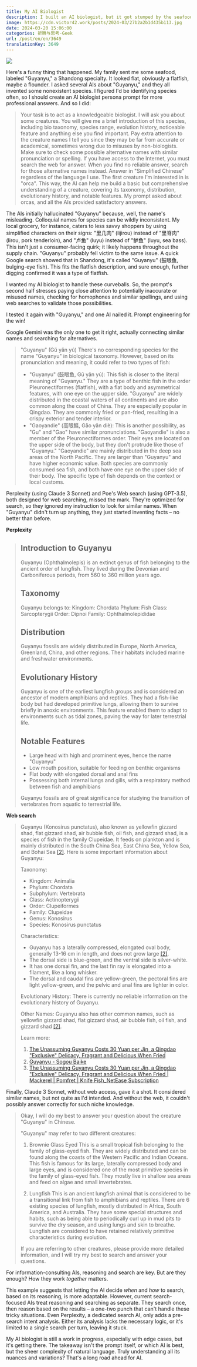 ```yaml
---
title: My AI Biologist
description: I built an AI biologist, but it got stumped by the seafood market.
image: https://cdn.victor42.work/posts/2024-03/27b2a2b1d435b113.jpg
date: 2024-03-20 15:06:00
categories: 折腾与思考-Geek
url: /post/en/en/3649
translationKey: 3649
---
```


![](https://cdn.victor42.work/posts/2024-03/27b2a2b1d435b113.jpg)

Here's a funny thing that happened. My family sent me some seafood, labeled "Guyanyu," a Shandong specialty. It looked flat, obviously a flatfish, maybe a flounder. I asked several AIs about "Guyanyu," and they all invented some nonexistent species. I figured I'd be identifying species often, so I should create an AI biologist persona prompt for more professional answers. And so I did:

> Your task is to act as a knowledgeable biologist. I will ask you about some creatures. You will give me a brief introduction of this species, including bio taxonomy, species range, evolution history, noticeable feature and anything else you find important. Pay extra attention to the creature names I tell you since they may be far from accurate or academical, sometimes wrong due to misuses by non-biologists. Make sure to check some possible alternative names with similar pronunciation or spelling. If you have access to the Internet, you must search the web for answer. When you find no reliable answer, search for those alternative names instead. Answer in "Simplified Chinese" regardless of the language I use.
> The first creature I’m interested in is "orca".
This way, the AI can help me build a basic but comprehensive understanding of a creature, covering its taxonomy, distribution, evolutionary history, and notable features. My prompt asked about orcas, and all the AIs provided satisfactory answers.

The AIs initially hallucinated "Guyanyu" because, well, the name's misleading.  Colloquial names for species can be wildly inconsistent. My local grocery, for instance, caters to less savvy shoppers by using simplified characters on their signs: "里几肉" (lijirou) instead of "里脊肉" (lirou, pork tenderloin), and "卢鱼" (luyu) instead of "鲈鱼" (luyu, sea bass).  This isn't just a consumer-facing quirk; it likely happens throughout the supply chain. "Guyanyu" probably fell victim to the same issue. A quick Google search showed that in Shandong, it's called "Guyanyu" (鼓眼鱼, bulging-eye fish). This fits the flatfish description, and sure enough, further digging confirmed it was a type of flatfish.

I wanted my AI biologist to handle these curveballs. So, the prompt's second half stresses paying close attention to potentially inaccurate or misused names, checking for homophones and similar spellings, and using web searches to validate those possibilities.

I tested it again with "Guyanyu," and one AI nailed it. Prompt engineering for the win!

Google Gemini was the only one to get it right, actually connecting similar names and searching for alternatives.

> "Guyanyu" (Gǔ yǎn yú)
> There's no corresponding species for the name "Guyanyu" in biological taxonomy. However, based on its pronunciation and meaning, it could refer to two types of fish:
> *   "Guyanyu" (鼓眼鱼, Gǔ yǎn yú): This fish is closer to the literal meaning of "Guyanyu." They are a type of benthic fish in the order Pleuronectiformes (flatfish), with a flat body and asymmetrical features, with one eye on the upper side. "Guyanyu" are widely distributed in the coastal waters of all continents and are also common along the coast of China. They are especially popular in Qingdao. They are commonly fried or pan-fried, resulting in a crispy exterior and tender interior.
> *   "Gaoyandie" (高眼鲽, Gāo yǎn diè): This is another possibility, as "Gu" and "Gao" have similar pronunciations. "Gaoyandie" is also a member of the Pleuronectiformes order. Their eyes are located on the upper side of the body, but they don't protrude like those of "Guyanyu." "Gaoyandie" are mainly distributed in the deep sea areas of the North Pacific. They are larger than "Guyanyu" and have higher economic value.
> Both species are commonly consumed sea fish, and both have one eye on the upper side of their body. The specific type of fish depends on the context or local customs.

Perplexity (using Claude 3 Sonnet) and Poe's Web search (using GPT-3.5), both designed for web searching, missed the mark. They're optimized for search, so they ignored my instruction to look for similar names. When "Guyanyu" didn't turn up anything, they just started inventing facts – no better than before.

**Perplexity**

> ## Introduction to Guyanyu
>
> Guyanyu (Ophthalmolepis) is an extinct genus of fish belonging to the ancient order of lungfish. They lived during the Devonian and Carboniferous periods, from 560 to 360 million years ago.
>
> ## Taxonomy
>
> Guyanyu belongs to:
> Kingdom: Chordata
> Phylum: Fish
> Class: Sarcopterygii
> Order: Dipnoi
> Family: Ophthalmolepididae
>
> ## Distribution
>
> Guyanyu fossils are widely distributed in Europe, North America, Greenland, China, and other regions. Their habitats included marine and freshwater environments.
>
> ## Evolutionary History
>
> Guyanyu is one of the earliest lungfish groups and is considered an ancestor of modern amphibians and reptiles. They had a fish-like body but had developed primitive lungs, allowing them to survive briefly in anoxic environments. This feature enabled them to adapt to environments such as tidal zones, paving the way for later terrestrial life.
>
> ## Notable Features
>
> *   Large head with high and prominent eyes, hence the name "Guyanyu"
> *   Low mouth position, suitable for feeding on benthic organisms
> *   Flat body with elongated dorsal and anal fins
> *   Possessing both internal lungs and gills, with a respiratory method between fish and amphibians
>
> Guyanyu fossils are of great significance for studying the transition of vertebrates from aquatic to terrestrial life.

**Web search**

> Guyanyu (Konosirus punctatus), also known as yellowfin gizzard shad, flat gizzard shad, air bubble fish, oil fish, and gizzard shad, is a species of fish in the family Clupeidae. It feeds on plankton and is mainly distributed in the South China Sea, East China Sea, Yellow Sea, and Bohai Sea [[2]](https://baike.sogou.com/v101570476.htm). Here is some important information about Guyanyu:
>
> Taxonomy:
> - Kingdom: Animalia
> - Phylum: Chordata
> - Subphylum: Vertebrata
> - Class: Actinopterygii
> - Order: Clupeiformes
> - Family: Clupeidae
> - Genus: Konosirus
> - Species: Konosirus punctatus
>
> Characteristics:
> - Guyanyu has a laterally compressed, elongated oval body, generally 13-16 cm in length, and does not grow large [[2]](https://baike.sogou.com/v101570476.htm).
> - The dorsal side is blue-green, and the ventral side is silver-white.
> - It has one dorsal fin, and the last fin ray is elongated into a filament, like a long whisker.
> - The dorsal and caudal fins are yellow-green, the pectoral fins are light yellow-green, and the pelvic and anal fins are lighter in color.
>
> Evolutionary History:
> There is currently no reliable information on the evolutionary history of Guyanyu.
>
> Other Names:
> Guyanyu also has other common names, such as yellowfin gizzard shad, flat gizzard shad, air bubble fish, oil fish, and gizzard shad [[2]](https://baike.sogou.com/v101570476.htm).
>
> Learn more:
> 1. [The Unassuming Guyanyu Costs 30 Yuan per Jin, a Qingdao "Exclusive" Delicacy, Fragrant and Delicious When Fried](https://www.sohu.com/a/491048259_100022807)
> 2. [Guyanyu - Sogou Baike](https://baike.sogou.com/v101570476.htm)
> 3. [The Unassuming Guyanyu Costs 30 Yuan per Jin, a Qingdao "Exclusive" Delicacy, Fragrant and Delicious When Fried | Mackerel | Pomfret | Knife Fish_NetEase Subscription](https://www.163.com/dy/article/GKBO40CG0522UM59.html)

Finally, Claude 3 Sonnet, without web access, gave it a shot. It considered similar names, but not quite as I'd intended. And without the web, it couldn't possibly answer correctly for such niche knowledge.

> Okay, I will do my best to answer your question about the creature "Guyanyu" in Chinese.
>
> "Guyanyu" may refer to two different creatures:
>
> 1.  Brownie Glass Eyed
> This is a small tropical fish belonging to the family of glass-eyed fish. They are widely distributed and can be found along the coasts of the Western Pacific and Indian Oceans. This fish is famous for its large, laterally compressed body and large eyes, and is considered one of the most primitive species in the family of glass-eyed fish. They mostly live in shallow sea areas and feed on algae and small invertebrates.
>
> 2.  Lungfish
> This is an ancient lungfish animal that is considered to be a transitional link from fish to amphibians and reptiles. There are 6 existing species of lungfish, mostly distributed in Africa, South America, and Australia. They have some special structures and habits, such as being able to periodically curl up in mud pits to survive the dry season, and using lungs and skin to breathe. Lungfish are considered to have retained relatively primitive characteristics during evolution.
>
> If you are referring to other creatures, please provide more detailed information, and I will try my best to search and answer your questions.

For information-consulting AIs, reasoning and search are key. But are they enough? How they work *together* matters.

This example suggests that letting the AI decide *when* and *how* to search, based on its reasoning, is more adaptable. However, current search-focused AIs treat reasoning and searching as separate. They search once, then reason based on the results – a one-two punch that can't handle these tricky situations. Even Perplexity, a dedicated search AI, only adds a pre-search intent analysis. Either its analysis lacks the necessary logic, or it's limited to a single search per turn, leaving it stuck.

My AI biologist is still a work in progress, especially with edge cases, but it's getting there. The takeaway isn't the prompt itself, or which AI is best, but the sheer complexity of natural language. Truly understanding all its nuances and variations? That's a long road ahead for AI.
